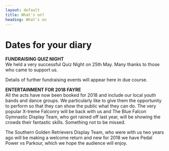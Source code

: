 ```yaml
---
layout: default
title: What's on?
heading: What's on
---
```

# Dates for your diary

**FUNDRAISING QUIZ NIGHT**\
We held a very successful Quiz NIght on 25th May.  Many thanks to those who came to support us.  

Details of further fundraising events will appear here in due course.



**ENTERTAINMENT FOR 2018 FAYRE**\
All the acts have now been booked for 2018 and include our local youth bands and dance groups.  We particularly like to give them the opportunity to perform so that they can show the public what they can do.  The very popular X-treme Falconry will be back with us and The Blue Falcon Gymnastic Display Team, who got rained off last year, will be showing the crowds their fantastic skills.  Something not to be missed.

The Southern Golden Retrievers Display Team,  who were with us two years ago will be making a welcome return and new for 2018 we have Pedal Power vs Parkour, which we hope the audience will enjoy.
